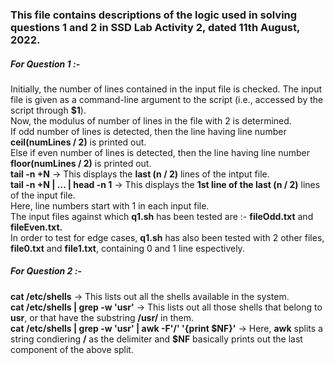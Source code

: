 <h3>
This file contains descriptions of the logic used in solving questions 1 and 2 in SSD Lab Activity 2, dated 11th August, 2022.
</h3>



<h5>
For Question 1 :-
</h5>
  
Initially, the number of lines contained in the input file is checked. The input file is given as a command-line argument to the script (i.e., accessed by the script through <strong>$1</strong>).<br>
Now, the modulus of number of lines in the file with 2 is determined.<br>
If odd number of lines is detected, then the line having line number <strong>ceil(numLines / 2)</strong> is printed out.<br>
Else if even number of lines is detected, then the line having line number <strong>floor(numLines / 2)</strong> is printed out.<br>
<strong>tail -n +N</strong> -> This displays the <strong>last (n / 2)</strong> lines of the intput file.<br>
<strong>tail -n +N | ... | head -n 1</strong> -> This displays the <strong>1st line of the last (n / 2)</strong> lines of the input file.<br> 
Here, line numbers start with 1 in each input file.<br>
The input files against which <strong>q1.sh</strong> has been tested are :- <strong>fileOdd.txt</strong> and <strong>fileEven.txt.</strong><br>
In order to test for edge cases, <strong>q1.sh</strong> has also been tested with 2 other files, <strong>file0.txt</strong> and <strong>file1.txt</strong>, containing 0 and 1 line espectively.<br>


<h5>
For Question 2 :- 
</h5>
  
<strong>cat /etc/shells</strong> -> This lists out all the shells available in the system.<br>
<strong>cat /etc/shells | grep -w 'usr'</strong> -> This lists out all those shells that belong to <strong>usr</strong>, or that have the substring <strong>/usr/</strong> in them.<br>
<strong>cat /etc/shells | grep -w 'usr' | awk -F'/' '{print $NF}'</strong> -> Here, <strong>awk</strong> splits a string condiering <strong>/</strong> as the delimiter and <strong>$NF</strong> basically prints out the last component of the above split.

